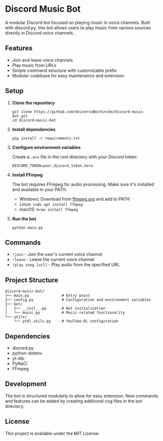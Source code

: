 # Discord Music Bot

A modular Discord bot focused on playing music in voice channels. Built with discord.py, this bot allows users to play music from various sources directly in Discord voice channels.

## Features

- Join and leave voice channels
- Play music from URLs
- Simple command structure with customizable prefix
- Modular codebase for easy maintenance and extension

## Setup

1. **Clone the repository**
   ```
   git clone https://github.com/UniversoBochinche/discord-music-bot.git
   cd discord-music-bot
   ```

2. **Install dependencies**
   ```
   pip install -r requirements.txt
   ```

3. **Configure environment variables**
   
   Create a `.env` file in the root directory with your Discord token:
   ```
   DISCORD_TOKEN=your_discord_token_here
   ```

4. **Install FFmpeg**
   
   The bot requires FFmpeg for audio processing. Make sure it's installed and available in your PATH.
   - Windows: Download from [ffmpeg.org](https://ffmpeg.org/download.html) and add to PATH
   - Linux: `sudo apt install ffmpeg`
   - macOS: `brew install ffmpeg`

5. **Run the bot**
   ```
   python main.py
   ```

## Commands

- `!join` - Join the user's current voice channel
- `!leave` - Leave the current voice channel
- `!play_song [url]` - Play audio from the specified URL

## Project Structure

```
discord-music-bot/
├── main.py               # Entry point
├── config.py             # Configuration and environment variables
├── bot/
│   ├── __init__.py       # Bot initialization
│   └── music.py          # Music-related functionality
└── utils/
    └── ytdl_utils.py     # YouTube-DL configuration
```

## Dependencies

- discord.py
- python-dotenv
- yt-dlp
- PyNaCl
- FFmpeg

## Development

The bot is structured modularly to allow for easy extension. New commands and features can be added by creating additional cog files in the bot directory.

## License

This project is available under the MIT License.